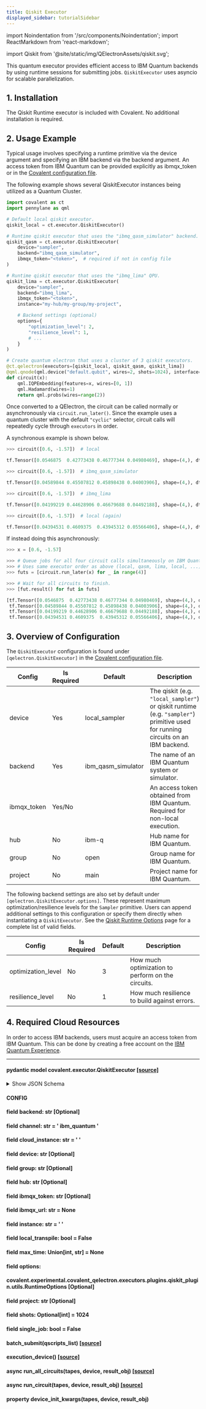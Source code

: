 ```yaml
---
title: Qiskit Executor
displayed_sidebar: tutorialSidebar
---
```



import Noindentation from '/src/components/Noindentation';
import ReactMarkdown from 'react-markdown';

import Qiskit from '@site/static/img/QElectronAssets/qiskit.svg';

<Qiskit/>


This quantum executor provides efficient access to IBM Quantum backends by using runtime sessions for submitting jobs. `QiskitExecutor` uses asyncio for scalable parallelization.

## 1. Installation

The Qiskit Runtime executor is included with Covalent. No additional installation is required.

## 2.  Usage Example

Typical usage involves specifying a runtime primitive via the device argument and specifying an IBM backend via the backend argument. An access token from IBM Quantum can be provided explicitly as ibmqx_token or in the [Covalent configuration file](/docs/user-documentation/api-reference/executors/customizing-the-config).

The following example shows several QiskitExecutor instances being utilized as a Quantum Cluster.

```py
import covalent as ct
import pennylane as qml

# Default local qiskit executor.
qiskit_local = ct.executor.QiskitExecutor()

# Runtime qiskit executor that uses the "ibmq_qasm_simulator" backend.
qiskit_qasm = ct.executor.QiskitExecutor(
    device="sampler",
    backend="ibmq_qasm_simulator",
    ibmqx_token="<token>",  # required if not in config file
)

# Runtime qiskit executor that uses the "ibmq_lima" QPU.
qiskit_lima = ct.executor.QiskitExecutor(
    device="sampler",
    backend="ibmq_lima",
    ibmqx_token="<token>",
    instance="my-hub/my-group/my-project",

    # Backend settings (optional)
    options={
        "optimization_level": 2,
        "resilience_level": 1,
        # ...
    }
)

# Create quantum electron that uses a cluster of 3 qiskit executors.
@ct.qelectron(executors=[qiskit_local, qiskit_qasm, qiskit_lima])
@qml.qnode(qml.device("default.qubit", wires=2, shots=1024), interface="tf")
def circuit(x):
    qml.IQPEmbedding(features=x, wires=[0, 1])
    qml.Hadamard(wires=1)
    return qml.probs(wires=range(2))
```

Once converted to a QElectron, the circuit can be called normally or asynchronously via `circuit.run_later()`. Since the example uses a quantum cluster with the default `"cyclic"` selector, circuit calls will repeatedly cycle through `executors` in order.

A synchronous example is shown below.

```py
>>> circuit([0.6, -1.57])  # local

tf.Tensor([0.0546875  0.42773438 0.46777344 0.04980469], shape=(4,), dtype=float64)

>>> circuit([0.6, -1.57])  # ibmq_qasm_simulator

tf.Tensor([0.04589844 0.45507812 0.45898438 0.04003906], shape=(4,), dtype=float64)

>>> circuit([0.6, -1.57])  # ibmq_lima

tf.Tensor([0.04199219 0.44628906 0.46679688 0.04492188], shape=(4,), dtype=float64)

>>> circuit([0.6, -1.57])  # local (again)

tf.Tensor([0.04394531 0.4609375  0.43945312 0.05566406], shape=(4,), dtype=float64)
```

If instead doing this asynchronously:

```py
>>> x = [0.6, -1.57]

>>> # Queue jobs for all four circuit calls simultaneously on IBM Quantum.
>>> # Uses same executor order as above (local, qasm, lima, local, ...).
>>> futs = [circuit.run_later(x) for _ in range(4)]

>>> # Wait for all circuits to finish.
>>> [fut.result() for fut in futs]

[tf.Tensor([0.0546875  0.42773438 0.46777344 0.04980469], shape=(4,), dtype=float64),
 tf.Tensor([0.04589844 0.45507812 0.45898438 0.04003906], shape=(4,), dtype=float64),
 tf.Tensor([0.04199219 0.44628906 0.46679688 0.04492188], shape=(4,), dtype=float64),
 tf.Tensor([0.04394531 0.4609375  0.43945312 0.05566406], shape=(4,), dtype=float64)]
```

## 3. Overview of Configuration

The `QiskitExecutor` configuration is found under `[qelectron.QiskitExecutor]` in the [Covalent configuration file](/docs/user-documentation/api-reference/executors/customizing-the-config).


<div class="tables">

| Config | Is Required | Default | Description |
|--------|-------------|---------|-------------|
| device | Yes         | local_sampler   | 	The qiskit (e.g. `"local_sampler"`) or qiskit runtime (e.g. `"sampler"`) primitive used for running circuits on an IBM backend.  |
| backend | Yes         | ibm_qasm_simulator       |  	The name of an IBM Quantum system or simulator. |
| ibmqx_token | Yes/No         |    | An access token obtained from IBM Quantum. Required for non-local execution. |
| hub | No         | ibm-q    | Hub name for IBM Quantum. |
| group | No          | open      | Group name for IBM Quantum. |
| project | No         | main    | Project name for IBM Quantum. |

</div>


The following backend settings are also set by default under `[qelectron.QiskitExecutor.options]`. These represent maximum optimization/resilience levels for the `Sampler` primitive. Users can append additional settings to this configuration or specify them directly when instantiating a `QiskitExecutor`. See the [Qiskit Runtime Options](https://qiskit.org/ecosystem/ibm-runtime/stubs/qiskit_ibm_runtime.options.Options.html) page for a complete list of valid fields.


<div class="tables">

| Config | Is Required | Default | Description |
|--------|-------------|---------|-------------|
| optimization_level | No         | 3   | 	How much optimization to perform on the circuits.  |
| resilience_level  | No         | 1       |  	How much resilience to build against errors. |

</div>


## 4. Required Cloud Resources

In order to access IBM backends, users must acquire an access token from IBM Quantum. This can be done by creating a free account on the [IBM Quantum Experience](https://quantum-computing.ibm.com/).

---

#### <span class="eighteen">pydantic model covalent.executor<span class="bold">.QiskitExecutor</span> [[source]](/docs/user-documentation/api-reference/executors/scode-qiskit)</span> 

<div class="up fourteen space"><Noindentation md='A quantum executor that lets the user run circuits on IBM Quantum backends, using runtime sessions and Qiskit primitives. The attributes `device`, `backend`, `ibmqx_token`, `hub`, `group`, and `project` are taken from the Covalent configuration file by default, if available.'/></div>

<div class="up eighteen highlight2 space"><Noindentation md='Keyword Arguments:'/></div>

<div class="up  fourteen space"><Noindentation md= '- device - The Qiskit primitive used to execute circuits. Valid values are `"sampler"` and `"local_sampler"`. The value `"sampler"` corresponds to the Qiskit Runtime Sampler primitive. The value `"local_sampler"` corresponds to the Qiskit Sampler primitive, which is entirely local.'/></div>

<div class=" up fourteen space down"><Noindentation md='- backend - The name of the IBM Quantum backend device. Defaults to "`ibmq_qasm_simulator`".'/></div>

<div class=" doubleup fourteen space down"><Noindentation md='- ibmqx_token- The IBM Quantum API token.'/></div>

<div class=" doubleup fourteen space down"><Noindentation md='- hub - An IBM Quantum hub name. Defaults to `"ibm-q"`'/></div>

<div class=" doubleup fourteen space down"><Noindentation md='- group - An IBM Quantum group name. Defaults to `"open"`'/></div>

<div class=" doubleup fourteen space down"><Noindentation md='- project - An IBM Quantum project name. Defaults to `"main"`'/></div>

<div class=" doubleup fourteen space down"><Noindentation md='- shots - The number of shots to run per circuit. Defaults to 1024.'/></div>

<div class=" doubleup fourteen space down"><Noindentation md='- single_job - Indicates whether or not all circuits are submitted to a single job or as separate jobs. Defaults to `True`'/></div>

<div class=" doubleup fourteen space down"><Noindentation md='- max_time -  An optional time limit for circuit execution on the IBM Quantum backend. Defaults to `None`, i.e. no time limit.'/></div>

<div class=" doubleup fourteen space down"><Noindentation md='- local_transpile - Indicates whether or not to transpile circuits before submitting to IBM Quantum. Defaults to `False`'/></div>

<div class=" doubleup fourteen space down"><Noindentation md='- ibmqx_url - An optional URL for the Qiskit Runtime API.'/></div>

<div class=" doubleup fourteen space down"><Noindentation md='- channel -An optional channel for the Qiskit Runtime API. Defaults to `"ibm_quantum"`'/></div>

<div class=" doubleup fourteen space down"><Noindentation md='- instance - An alternate means to specify `hub`, `group`, and `project`, formatted as `"my-hub/my-group/my-project"`'/></div>

<div class=" doubleup fourteen space down"><Noindentation md='- cloud_instance- Same as `instance` but for the case `channel="ibm_cloud"`'/></div>

<div class=" doubleup fourteen space down"><Noindentation md='- options- A dictionary of options to pass to Qiskit Runtime. See `qiskit_ibm_runtime.options.Options` for valid fields.'/></div>


<details>
<summary>Show JSON Schema</summary>
<div>

```js
{
   "title": "QiskitExecutor",
   "description": "A quantum executor that lets the user run circuits on IBM Quantum backends,\nusing runtime sessions and Qiskit primitives. The attributes :code:`device`,\n:code:`backend`, :code:`ibmqx_token`, :code:`hub`, :code:`group`, and\n:code:`project` are taken from the Covalent configuration file by default, if\navailable.\n\nKeyword Args:\n    device: The Qiskit primitive used to execute circuits. Valid values are\n        :code:`\"sampler\"` and :code:`\"local_sampler\"`. The value :code:`\"sampler\"`\n        corresponds to the Qiskit Runtime :code:`Sampler` primitive. The value\n        :code:`\"local_sampler\"` corresponds to the Qiskit :code:`Sampler` primitive,\n        which is entirely local.\n    backend: The name of the IBM Quantum backend device. Defaults to\n        :code:`\"ibmq_qasm_simulator\"`.\n    ibmqx_token: The IBM Quantum API token.\n    hub: An IBM Quantum hub name. Defaults to :code:`\"ibm-q\"`.\n    group: An IBM Quantum group name. Defaults to :code:`\"open\"`.\n    project: An IBM Quantum project name. Defaults to :code:`\"main\"`.\n    shots: The number of shots to run per circuit. Defaults to 1024.\n    single_job: Indicates whether or not all circuits are submitted\n        to a single job or as separate jobs. Defaults to :code:`True`.\n    max_time: An optional time limit for circuit execution on the IBM Quantum\n        backend. Defaults to :code:`None`, i.e. no time limit.\n    local_transpile: Indicates whether or not to transpile circuits before\n        submitting to IBM Quantum. Defaults to :code:`False`.\n    ibmqx_url: An optional URL for the Qiskit Runtime API.\n    channel: An optional channel for the Qiskit Runtime API. Defaults to\n        :code:`\"ibm_quantum\"`.\n    instance: An alternate means to specify :code:`hub`, :code:`group`, and\n        :code:`project`, formatted as :code:`\"my-hub/my-group/my-project\"`.\n    cloud_instance: Same as :code:`instance` but for the case :code:`channel=\"ibm_cloud\"`.\n    options: A dictionary of options to pass to Qiskit Runtime. See\n        :code:`qiskit_ibm_runtime.options.Options` for valid fields.",
   "type": "object",
   "properties": {
      "persist_data": {
         "title": "Persist Data",
         "default": true,
         "type": "boolean"
      },
      "qnode_device_import_path": {
         "title": "Qnode Device Import Path",
         "type": "array",
         "minItems": 2,
         "maxItems": 2,
         "items": [
            {
               "type": "string"
            },
            {
               "type": "string"
            }
         ]
      },
      "qnode_device_shots": {
         "title": "Qnode Device Shots",
         "type": "integer"
      },
      "qnode_device_wires": {
         "title": "Qnode Device Wires",
         "type": "integer"
      },
      "pennylane_active_return": {
         "title": "Pennylane Active Return",
         "type": "boolean"
      },
      "device": {
         "title": "Device",
         "type": "string"
      },
      "backend": {
         "title": "Backend",
         "type": "string"
      },
      "ibmqx_token": {
         "title": "Ibmqx Token",
         "type": "string"
      },
      "hub": {
         "title": "Hub",
         "type": "string"
      },
      "group": {
         "title": "Group",
         "type": "string"
      },
      "project": {
         "title": "Project",
         "type": "string"
      },
      "shots": {
         "title": "Shots",
         "default": 1024,
         "type": "integer"
      },
      "single_job": {
         "title": "Single Job",
         "default": false,
         "type": "boolean"
      },
      "local_transpile": {
         "title": "Local Transpile",
         "default": false,
         "type": "boolean"
      },
      "max_time": {
         "title": "Max Time",
         "anyOf": [
            {
               "type": "integer"
            },
            {
               "type": "string"
            }
         ]
      },
      "ibmqx_url": {
         "title": "Ibmqx Url",
         "type": "string"
      },
      "channel": {
         "title": "Channel",
         "default": "ibm_quantum",
         "type": "string"
      },
      "instance": {
         "title": "Instance",
         "default": "",
         "type": "string"
      },
      "cloud_instance": {
         "title": "Cloud Instance",
         "default": "",
         "type": "string"
      },
      "options": {
         "title": "Options"
      }
   }
}

```

</div>
</details>

#### <span class="fourteen">CONFIG</span>

<div class="up space"><ReactMarkdown children='**extra**: *EXTRA* = *allow*'/></div>

#### <span class="eighteen">field <span class="bold">backend</span>: str [Optional]</span>

<div class="up fourteen space"><ReactMarkdown children='Validated by'/></div>

<div class="up fourteen space"><ReactMarkdown children='- `set_name`'/></div>



#### <span class="eighteen">field <span class="bold">channel</span>: str = ' ibm_quantum '</span>

<div class="up fourteen space"><ReactMarkdown children='Validated by'/></div>

<div class="up fourteen space"><ReactMarkdown children='- `set_name`'/></div>


#### <span class="eighteen">field <span class="bold">cloud_instance</span>: str = ' '</span>

<div class="up fourteen space"><ReactMarkdown children='Validated by'/></div>

<div class="up fourteen space"><ReactMarkdown children='- `set_name`'/></div>



#### <span class="eighteen">field <span class="bold">device</span>: str [Optional]</span>

<div class="up fourteen space"><ReactMarkdown children='Validated by'/></div>

<div class="up fourteen space"><ReactMarkdown children='- `set_name`'/></div>

#### <span class="eighteen">field <span class="bold">group</span>: str [Optional]</span>

<div class="up fourteen space"><ReactMarkdown children='Validated by'/></div>

<div class="up fourteen space"><ReactMarkdown children='- `set_name`'/></div>

#### <span class="eighteen">field <span class="bold">hub</span>: str [Optional]</span>

<div class="up fourteen space"><ReactMarkdown children='Validated by'/></div>

<div class="up fourteen space"><ReactMarkdown children='- `set_name`'/></div>

#### <span class="eighteen">field <span class="bold">ibmqx_token</span>: str [Optional]</span>

<div class="up fourteen space"><ReactMarkdown children='Validated by'/></div>

<div class="up fourteen space"><ReactMarkdown children='- `set_name`'/></div>


#### <span class="eighteen">field <span class="bold">ibmqx_url</span>: str = None</span>

<div class="up fourteen space"><ReactMarkdown children='Validated by'/></div>

<div class="up fourteen space"><ReactMarkdown children='- `set_name`'/></div>



#### <span class="eighteen">field <span class="bold">instance</span>: str = ' '</span>

<div class="up fourteen space"><ReactMarkdown children='Validated by'/></div>

<div class="up fourteen space"><ReactMarkdown children='- `set_name`'/></div>


#### <span class="eighteen">field <span class="bold">local_transpile</span>: bool = False</span>

<div class="up fourteen space"><ReactMarkdown children='Validated by'/></div>

<div class="up fourteen space"><ReactMarkdown children='- `set_name`'/></div>


#### <span class="eighteen">field <span class="bold">max_time</span>: Union[int, str] = None</span>

<div class="up fourteen space"><ReactMarkdown children='Validated by'/></div>

<div class="up fourteen space"><ReactMarkdown children='- `set_name`'/></div>


#### <span class="eighteen">field <span class="bold">options</span>: </span>


<div class="up" style={{paddingBottom:'4px'}}><span clas="doubleup">

#### <span class="eighteen space">covalent.experimental.covalent_qelectron.executors.plugins.qiskit_plugin.utils.RuntimeOptions [Optional]</span>

</span></div>

<div class="up fourteen space"><ReactMarkdown children='Validated by'/></div>

<div class="up fourteen space"><ReactMarkdown children='- `set_name`'/></div>


#### <span class="eighteen">field <span class="bold">project</span>: str [Optional]</span>

<div class="up fourteen space"><ReactMarkdown children='Validated by'/></div>

<div class="up fourteen space"><ReactMarkdown children='- `set_name`'/></div>

#### <span class="eighteen">field <span class="bold">shots</span>: Optional[int] = 1024</span>

<div class="up fourteen space"><ReactMarkdown children='Validated by'/></div>

<div class="up fourteen space"><ReactMarkdown children='- `set_name`'/></div>


#### <span class="eighteen">field <span class="bold">single_job</span>: bool = False</span>

<div class="up fourteen space"><ReactMarkdown children='Validated by'/></div>

<div class="up fourteen space"><ReactMarkdown children='- `set_name`'/></div>

#### <span class="eighteen"><span class="bold">batch_submit</span>(qscripts_list)</span> [[source]](/docs/user-documentation/api-reference/executors/scode-qiskit)


#### <span class="eighteen"><span class="bold">execution_device</span>()</span> [[source]](/docs/user-documentation/api-reference/executors/scode-qiskit)

<div class="up fourteen space"><ReactMarkdown children='Create a subclasses execution device that ensure correct output typing.
'/></div>

<div class="up fourteen highlight2 space"><ReactMarkdown children='**Return Type**'/></div>

<div class="up fourteen space"><ReactMarkdown children='- `QubitDevice`'/></div>

#### <span class="eighteen">async <span class="bold">run_all_circuits</span>(tapes, device, result_obj)</span> [[source]](/docs/user-documentation/api-reference/executors/scode-qiskit)

<div class="up fourteen space"><ReactMarkdown children='Allows multiple circuits to be submitted asynchronously into a single IBM Qiskit Runtime Job.'/></div>

#### <span class="eighteen">async <span class="bold">run_circuit</span>(tapes, device, result_obj)</span> [[source]](/docs/user-documentation/api-reference/executors/scode-qiskit)

<div class="up fourteen space"><ReactMarkdown children='Allows a circuit to be submitted asynchronously.'/></div>


#### <span class="eighteen">property <span class="bold">device_init_kwargs</span>(tapes, device, result_obj)</span>
<div class="up fourteen space"><ReactMarkdown children='Keyword arguments to pass to the device constructor.'/></div>